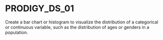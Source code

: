 # PRODIGY_DS_01

Create a bar chart or histogram to visualize the distribution of a categorical or continuous variable, such as the distribution of ages or genders in a population.
